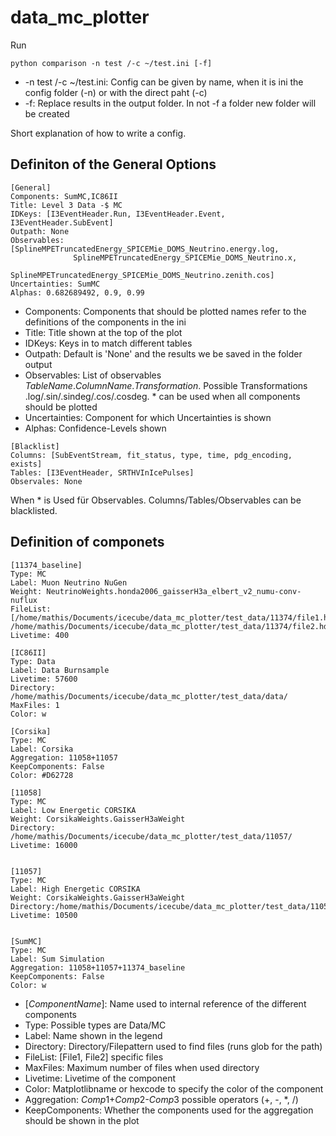 # data_mc_plotter

Run
```
python comparison -n test /-c ~/test.ini [-f]
```
* -n test /-c ~/test.ini: Config can be given by name, when it is ini the config folder (-n) or with the direct paht (-c)
* -f: Replace results in the output folder. In not -f a folder new folder will be created

Short explanation of how to write a config.

## Definiton of the General Options
```
[General]
Components: SumMC,IC86II
Title: Level 3 Data -$ MC
IDKeys: [I3EventHeader.Run, I3EventHeader.Event, I3EventHeader.SubEvent]
Outpath: None
Observables: [SplineMPETruncatedEnergy_SPICEMie_DOMS_Neutrino.energy.log,
              SplineMPETruncatedEnergy_SPICEMie_DOMS_Neutrino.x,
              SplineMPETruncatedEnergy_SPICEMie_DOMS_Neutrino.zenith.cos]
Uncertainties: SumMC
Alphas: 0.682689492, 0.9, 0.99
```
* Components: Components that should be plotted names refer to the definitions of the components in the ini
* Title: Title shown at the top of the plot
* IDKeys: Keys in to match different tables
* Outpath: Default is 'None' and the results we be saved in the folder output
* Observables: List of observables $TableName$.$ColumnName$.$Transformation$. Possible Transformations .log/.sin/.sindeg/.cos/.cosdeg. * can be used when all components should be plotted
* Uncertainties: Component for which Uncertainties is shown
* Alphas: Confidence-Levels shown

```
[Blacklist]
Columns: [SubEventStream, fit_status, type, time, pdg_encoding, exists]
Tables: [I3EventHeader, SRTHVInIcePulses]
Observales: None
```
When * is Used für Observables. Columns/Tables/Observables can be blacklisted.

## Definition of componets

```
[11374_baseline]
Type: MC
Label: Muon Neutrino NuGen
Weight: NeutrinoWeights.honda2006_gaisserH3a_elbert_v2_numu-conv-nuflux
FileList: [/home/mathis/Documents/icecube/data_mc_plotter/test_data/11374/file1.hd5, /home/mathis/Documents/icecube/data_mc_plotter/test_data/11374/file2.hd5]
Livetime: 400

[IC86II]
Type: Data
Label: Data Burnsample
Livetime: 57600
Directory: /home/mathis/Documents/icecube/data_mc_plotter/test_data/data/
MaxFiles: 1
Color: w

[Corsika]
Type: MC
Label: Corsika
Aggregation: 11058+11057
KeepComponents: False
Color: #D62728

[11058]
Type: MC
Label: Low Energetic CORSIKA
Weight: CorsikaWeights.GaisserH3aWeight
Directory: /home/mathis/Documents/icecube/data_mc_plotter/test_data/11057/
Livetime: 16000


[11057]
Type: MC
Label: High Energetic CORSIKA
Weight: CorsikaWeights.GaisserH3aWeight
Directory:/home/mathis/Documents/icecube/data_mc_plotter/test_data/11058/
Livetime: 10500


[SumMC]
Type: MC
Label: Sum Simulation
Aggregation: 11058+11057+11374_baseline
KeepComponents: False
Color: w
```

* [$ComponentName$]: Name used to internal reference of the different components
* Type: Possible types are Data/MC
* Label: Name shown in the legend
* Directory: Directory/Filepattern used to find files (runs glob for the path)
* FileList: [File1, File2] specific files
* MaxFiles: Maximum number of files when used directory
* Livetime: Livetime of the component
* Color: Matplotlibname or hexcode to specify the color of the component
* Aggregation: $Comp1$+$Comp2$-$Comp3$ possible operators (+, -, *, /)
* KeepComponents: Whether the components used for the aggregation should be shown in the plot
